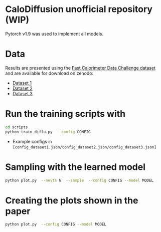 # CaloDiffusion unofficial repository (WIP)


Pytorch v1.9  was used to implement all models. 

# Data

Results are presented using the [Fast Calorimeter Data Challenge dataset](https://calochallenge.github.io/homepage/) and are available for download on zenodo:
* [Dataset 1](https://zenodo.org/record/6368338)
* [Dataset 2](https://zenodo.org/record/6366271)
* [Dataset 3](https://zenodo.org/record/6366324)

# Run the training scripts with

```bash
cd scripts
python train_diffu.py  --config CONFIG
```
* Example configs in ```[config_dataset1.json/config_dataset2.json/config_dataset3.json]```

# Sampling with the learned model

```bash
python plot.py  --nevts N  --sample  --config CONFIG --model MODEL
```
# Creating the plots shown in the paper

```bash
python plot.py  --config CONFIG --model MODEL
```


